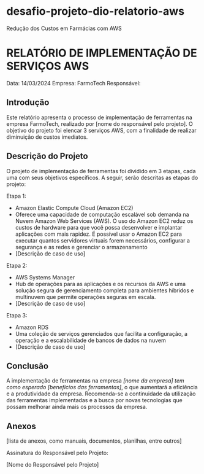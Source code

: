 # desafio-projeto-dio-relatorio-aws
Redução dos Custos em Farmácias com AWS

# RELATÓRIO DE IMPLEMENTAÇÃO DE SERVIÇOS AWS

Data: 14/03/2024
Empresa: FarmoTech 
Responsável: 

## Introdução
Este relatório apresenta o processo de implementação de ferramentas na empresa FarmoTech, realizado por [nome do responsável pelo projeto]. O objetivo do projeto foi elencar 3 serviços AWS, com a finalidade de realizar diminuição de custos imediatos.

## Descrição do Projeto
O projeto de implementação de ferramentas foi dividido em 3 etapas, cada uma com seus objetivos específicos. A seguir, serão descritas as etapas do projeto:

Etapa 1: 
- Amazon Elastic Compute Cloud (Amazon EC2)
- Oferece uma capacidade de computação escalável sob demanda na Nuvem Amazon Web Services (AWS). O uso do Amazon EC2 reduz os custos de hardware para que você possa desenvolver e implantar aplicações com mais rapidez. É possível usar o Amazon EC2 para executar quantos servidores virtuais forem necessários, configurar a segurança e as redes e gerenciar o armazenamento
- [Descrição de caso de uso]

Etapa 2: 
- AWS Systems Manager
- Hub de operações para as aplicações e os recursos da AWS e uma solução segura de gerenciamento completa para ambientes híbridos e multinuvem que permite operações seguras em escala.
- [Descrição de caso de uso]

Etapa 3: 
- Amazon RDS
- Uma coleção de serviços gerenciados que facilita a configuração, a operação e a escalabilidade de bancos de dados na nuvem
- [Descrição de caso de uso]



## Conclusão
A implementação de ferramentas na empresa *[nome da empresa] tem como esperado [benefícios das ferramentas]*, o que aumentará a eficiência e a produtividade da empresa. Recomenda-se a continuidade da utilização das ferramentas implementadas e a busca por novas tecnologias que possam melhorar ainda mais os processos da empresa.

## Anexos

[lista de anexos, como manuais, documentos, planilhas, entre outros]

Assinatura do Responsável pelo Projeto:

[Nome do Responsável pelo Projeto]

